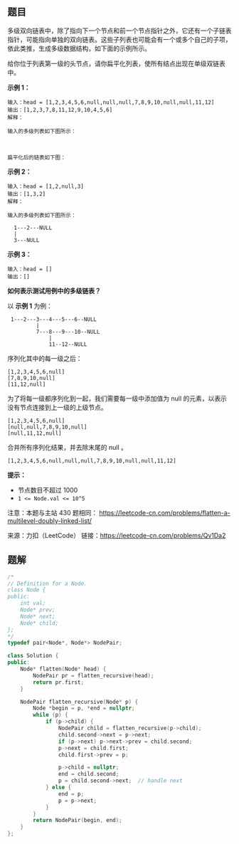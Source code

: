 ## 题目

多级双向链表中，除了指向下一个节点和前一个节点指针之外，它还有一个子链表指针，可能指向单独的双向链表。这些子列表也可能会有一个或多个自己的子项，依此类推，生成多级数据结构，如下面的示例所示。

给你位于列表第一级的头节点，请你扁平化列表，使所有结点出现在单级双链表中。

 

**示例 1：**

```
输入：head = [1,2,3,4,5,6,null,null,null,7,8,9,10,null,null,11,12]
输出：[1,2,3,7,8,11,12,9,10,4,5,6]
解释：

输入的多级列表如下图所示：



扁平化后的链表如下图：
```

**示例 2：**

```
输入：head = [1,2,null,3]
输出：[1,3,2]
解释：

输入的多级列表如下图所示：

  1---2---NULL
  |
  3---NULL
```

**示例 3：**

```
输入：head = []
输出：[]
```

 

**如何表示测试用例中的多级链表？**

以 **示例 1** 为例：

```
 1---2---3---4---5---6--NULL
         |
         7---8---9---10--NULL
             |
             11--12--NULL
```

序列化其中的每一级之后：

```
[1,2,3,4,5,6,null]
[7,8,9,10,null]
[11,12,null]
```

为了将每一级都序列化到一起，我们需要每一级中添加值为 null 的元素，以表示没有节点连接到上一级的上级节点。

```
[1,2,3,4,5,6,null]
[null,null,7,8,9,10,null]
[null,11,12,null]
```

合并所有序列化结果，并去除末尾的 null 。

```
[1,2,3,4,5,6,null,null,null,7,8,9,10,null,null,11,12]
```

 

**提示：**

- 节点数目不超过 1000
- `1 <= Node.val <= 10^5`



注意：本题与主站 430 题相同： https://leetcode-cn.com/problems/flatten-a-multilevel-doubly-linked-list/



来源：力扣（LeetCode）
链接：https://leetcode-cn.com/problems/Qv1Da2



## 题解

```c++
/*
// Definition for a Node.
class Node {
public:
    int val;
    Node* prev;
    Node* next;
    Node* child;
};
*/
typedef pair<Node*, Node*> NodePair;

class Solution {
public:
    Node* flatten(Node* head) {
        NodePair pr = flatten_recursive(head);
        return pr.first;
    }

    NodePair flatten_recursive(Node* p) {
        Node *begin = p, *end = nullptr;
        while (p) {
            if (p->child) {
                NodePair child = flatten_recursive(p->child);
                child.second->next = p->next;
                if (p->next) p->next->prev = child.second;
                p->next = child.first;
                child.first->prev = p;

                p->child = nullptr;
                end = child.second;
                p = child.second->next;  // handle next
            } else {
                end = p;
                p = p->next;
            }
        }
        return NodePair(begin, end);
    }
};
```


